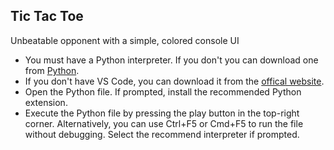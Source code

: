 ## Tic Tac Toe
Unbeatable opponent with a simple, colored console UI  
- You must have a Python interpreter. If you don't you can download one from [Python](https://www.python.org/downloads/).  
- If you don't have VS Code, you can download it from the [offical website](https://code.visualstudio.com/Download).  
- Open the Python file. If prompted, install the recommended Python extension.  
- Execute the Python file by pressing the play button in the top-right corner. Alternatively, you can use Ctrl+F5 or Cmd+F5 to run the file without debugging. Select the recommend interpreter if prompted.  